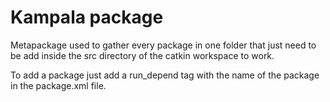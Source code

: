 # Kampala package

Metapackage used to gather every package in one folder that just need to be add inside the src directory of the catkin workspace to work.

To add a package just add a run_depend tag with the name of the package in the package.xml file.